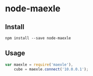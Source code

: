 # node-maexle

## Install

```
npm install --save node-maexle
```

## Usage

```javascript
var maexle = require('maexle'),
	cube = maexle.connect('10.0.0.1');
```
